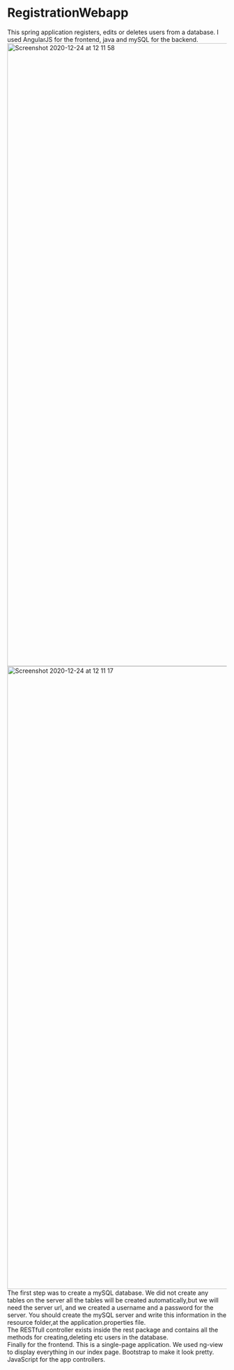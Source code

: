 # RegistrationWebapp
This spring application registers, edits or deletes users from a database. 
I used AngularJS for the frontend, java and mySQL for the backend.
<br />
<img width="1431" alt="Screenshot 2020-12-24 at 12 11 58" src="https://user-images.githubusercontent.com/54688992/107663324-27d94c80-6c83-11eb-9446-1679f3ed4d50.png">
<img width="1431" alt="Screenshot 2020-12-24 at 12 11 17" src="https://user-images.githubusercontent.com/54688992/107663367-34f63b80-6c83-11eb-87fc-097c6e24c3f7.png">
<br/>
The first step was to create a mySQL database. We did not create any tables 
on the server all the tables will be created automatically,but we will need
the server url, and we created a username and a password for the server.
You should create the mySQL server and write this information in the resource
folder,at the application.properties file.
<br />
The RESTfull controller exists inside the rest package and contains all
the methods for creating,deleting etc users in the database.
<br />
Finally for the frontend. This is a single-page application. We used 
ng-view to display everything in our index page. Bootstrap to make it look pretty.
JavaScript for the app controllers.
 